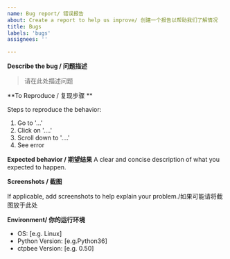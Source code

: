 ```yaml
---
name: Bug report/ 错误报告
about: Create a report to help us improve/ 创建一个报告以帮助我们了解情况
title: Bugs
labels: 'bugs'
assignees: ''

---
```


**Describe the bug / 问题描述**
> 请在此处描述问题

**To Reproduce / 复现步骤 **

Steps to reproduce the behavior:
1. Go to '...'
2. Click on '....'
3. Scroll down to '....'
4. See error

**Expected behavior / 期望结果**
A clear and concise description of what you expected to happen.

**Screenshots / 截图**

If applicable, add screenshots to help explain your problem./如果可能请将截图放于此处

**Environment/ 你的运行环境**
 - OS: [e.g. Linux]
 - Python Version: [e.g.Python36]
 - ctpbee Version: [e.g. 0.50]


